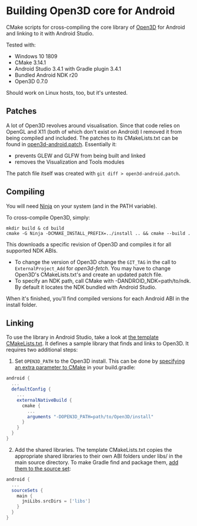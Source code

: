# Building Open3D core for Android

CMake scripts for cross-compiling the core library of [Open3D](http://www.open3d.org/) for Android and linking to it with Android Studio.

Tested with:

- Windows 10 1809
- CMake 3.14.1
- Android Studio 3.4.1 with Gradle plugin 3.4.1
- Bundled Android NDK r20
- Open3D 0.7.0

Should work on Linux hosts, too, but it's untested.

## Patches

A lot of Open3D revolves around visualisation. Since that code relies on OpenGL and X11 (both of which don't exist on Android) I removed it from being compiled and included. The patches to its CMakeLists.txt can be found in [open3d-android.patch](open3d-android.patch). Essentially it:

- prevents GLEW and GLFW from being built and linked
- removes the Visualization and Tools modules

The patch file itself was created with `git diff > open3d-android.patch`.

## Compiling

You will need [Ninja](https://ninja-build.org/) on your system (and in the PATH variable).

To cross-compile Open3D, simply:
```
mkdir build & cd build
cmake -G Ninja -DCMAKE_INSTALL_PREFIX=../install .. && cmake --build .
```
This downloads a specific revision of Open3D and compiles it for all supported NDK ABIs.

- To change the version of Open3D change the `GIT_TAG` in the call to `ExternalProject_Add` for *open3d-fetch*. You may have to change Open3D's CMakeLists.txt's and create an updated patch file.
- To specify an NDK path, call CMake with -DANDROID_NDK=path/to/ndk. By default it locates the NDK bundled with Android Studio.

When it's finished, you'll find compiled versions for each Android ABI in the install folder.

## Linking

To use the library in Android Studio, take a look at [the template CMakeLists.txt](android-studio/CMakeLists.txt).
It defines a sample library that finds and links to Open3D. It requires two additional steps:

1. Set `OPEN3D_PATH` to the Open3D install. This can be done by [specifying an extra parameter to CMake](https://developer.android.com/ndk/guides/cmake#variables) in your build.gradle:
```groovy
android {
  ...
  defaultConfig {
    ...
    externalNativeBuild {
      cmake {
        ...
        arguments "-DOPEN3D_PATH=path/to/Open3D/install"
      }
    }
  }
}
```

2. Add the shared libraries. The template CMakeLists.txt copies the appropriate shared libraries to their own ABI folders under libs/ in the main source directory. To make Gradle find and package them, [add them to the source set](https://developer.android.com/studio/projects/gradle-external-native-builds#jniLibs):
```groovy
android {
  ...
  sourceSets {
    main {
      jniLibs.srcDirs = ['libs']
    }
  }
}
```
